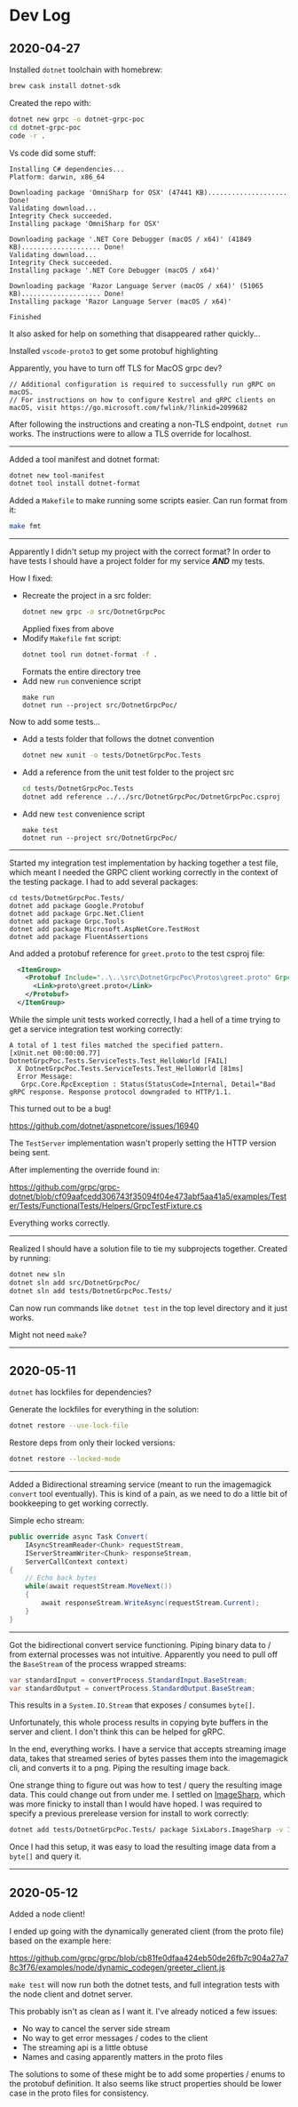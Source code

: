 # Dev Log

## 2020-04-27

Installed `dotnet` toolchain with homebrew:

```bash
brew cask install dotnet-sdk
```

Created the repo with:

```bash
dotnet new grpc -o dotnet-grpc-poc
cd dotnet-grpc-poc
code -r .
```

Vs code did some stuff:

```
Installing C# dependencies...
Platform: darwin, x86_64

Downloading package 'OmniSharp for OSX' (47441 KB).................... Done!
Validating download...
Integrity Check succeeded.
Installing package 'OmniSharp for OSX'

Downloading package '.NET Core Debugger (macOS / x64)' (41849 KB).................... Done!
Validating download...
Integrity Check succeeded.
Installing package '.NET Core Debugger (macOS / x64)'

Downloading package 'Razor Language Server (macOS / x64)' (51065 KB).................... Done!
Installing package 'Razor Language Server (macOS / x64)'

Finished
```

It also asked for help on something that disappeared rather quickly...

Installed `vscode-proto3` to get some protobuf highlighting

Apparently, you have to turn off TLS for MacOS grpc dev?

```
// Additional configuration is required to successfully run gRPC on macOS.
// For instructions on how to configure Kestrel and gRPC clients on macOS, visit https://go.microsoft.com/fwlink/?linkid=2099682
```

After following the instructions and creating a non-TLS endpoint, `dotnet run`
works.  The instructions were to allow a TLS override for localhost.

---

Added a tool manifest and dotnet format:

```bash
dotnet new tool-manifest
dotnet tool install dotnet-format
```

Added a `Makefile` to make running some scripts easier.  Can run format from
it:

```bash
make fmt
```

---

Apparently I didn't setup my project with the correct format? In order to have
tests I should have a project folder for my service ***AND*** my tests.

How I fixed:

* Recreate the project in a src folder:
  ```bash
  dotnet new grpc -o src/DotnetGrpcPoc
  ```
  Applied fixes from above
* Modify `Makefile` `fmt` script:
  ```bash
  dotnet tool run dotnet-format -f .
  ```
  Formats the entire directory tree
* Add new `run` convenience script
  ```
  make run
  dotnet run --project src/DotnetGrpcPoc/
  ```

Now to add some tests...

* Add a tests folder that follows the dotnet convention
  ```bash
  dotnet new xunit -o tests/DotnetGrpcPoc.Tests
  ```
* Add a reference from the unit test folder to the project src
  ```bash
  cd tests/DotnetGrpcPoc.Tests
  dotnet add reference ../../src/DotnetGrpcPoc/DotnetGrpcPoc.csproj
  ```
* Add new `test` convenience script
  ```
  make test
  dotnet run --project src/DotnetGrpcPoc/
  ```

---

Started my integration test implementation by hacking together a test file,
which meant I needed the GRPC client working correctly in the context of the
testing package.  I had to add several packages:

```
cd tests/DotnetGrpcPoc.Tests/
dotnet add package Google.Protobuf
dotnet add package Grpc.Net.Client
dotnet add package Grpc.Tools
dotnet add package Microsoft.AspNetCore.TestHost
dotnet add package FluentAssertions

```

And added a protobuf reference for `greet.proto` to the test csproj file:

```xml
  <ItemGroup>
    <Protobuf Include="..\..\src\DotnetGrpcPoc\Protos\greet.proto" GrpcServices="Client">
      <Link>proto\greet.proto</Link>
    </Protobuf>
  </ItemGroup>
```

While the simple unit tests worked correctly, I had a hell of a time trying to
get a service integration test working correctly:

```
A total of 1 test files matched the specified pattern.
[xUnit.net 00:00:00.77]     DotnetGrpcPoc.Tests.ServiceTests.Test_HelloWorld [FAIL]
  X DotnetGrpcPoc.Tests.ServiceTests.Test_HelloWorld [81ms]
  Error Message:
   Grpc.Core.RpcException : Status(StatusCode=Internal, Detail="Bad gRPC response. Response protocol downgraded to HTTP/1.1.
```

This turned out to be a bug!

https://github.com/dotnet/aspnetcore/issues/16940

The `TestServer` implementation wasn't properly setting the HTTP version being
sent.

After implementing the override found in:

https://github.com/grpc/grpc-dotnet/blob/cf09aafcedd306743f35094f04e473abf5aa41a5/examples/Tester/Tests/FunctionalTests/Helpers/GrpcTestFixture.cs

Everything works correctly.

---

Realized I should have a solution file to tie my subprojects together. Created
by running:

```bash
dotnet new sln
dotnet sln add src/DotnetGrpcPoc/
dotnet sln add tests/DotnetGrpcPoc.Tests/
```

Can now run commands like `dotnet test` in the top level directory and it just
works.

Might not need `make`?

---

## 2020-05-11

`dotnet` has lockfiles for dependencies?

Generate the lockfiles for everything in the solution:

```bash
dotnet restore --use-lock-file
```

Restore deps from only their locked versions:

```bash
dotnet restore --locked-mode
```

---

Added a Bidirectional streaming service (meant to run the imagemagick `convert`
tool eventually). This is kind of a pain, as we need to do a little bit of
bookkeeping to get working correctly.

Simple echo stream:

```csharp
public override async Task Convert(
    IAsyncStreamReader<Chunk> requestStream,
    IServerStreamWriter<Chunk> responseStream,
    ServerCallContext context)
{
    // Echo back bytes
    while(await requestStream.MoveNext())
    {
        await responseStream.WriteAsync(requestStream.Current);
    }
}
```

---

Got the bidirectional convert service functioning. Piping binary data to / from
external processes was not intuitive.  Apparently you need to pull off the
`BaseStream` of the process wrapped streams:

```csharp
var standardInput = convertProcess.StandardInput.BaseStream;
var standardOutput = convertProcess.StandardOutput.BaseStream;
```

This results in a `System.IO.Stream` that exposes / consumes `byte[]`.

Unfortunately, this whole process results in copying byte buffers in the server
and client. I don't think this can be helped for gRPC.

In the end, everything works.  I have a service that accepts streaming image
data, takes that streamed series of bytes passes them into the imagemagick cli,
and converts it to a png. Piping the resulting image back.

One strange thing to figure out was how to test / query the resulting image
data. This could change out from under me. I settled on
[ImageSharp](https://github.com/SixLabors/ImageSharp), which was more finicky
to install than I would have hoped. I was required to specify a previous
prerelease version for install to work correctly:

```bash
dotnet add tests/DotnetGrpcPoc.Tests/ package SixLabors.ImageSharp -v 1.0.0-beta0007
```

Once I had this setup, it was easy to load the resulting image data from a
`byte[]` and query it.

---

## 2020-05-12

Added a node client!

I ended up going with the dynamically generated client (from the proto file)
based on the example here:

https://github.com/grpc/grpc/blob/cb81fe0dfaa424eb50de26fb7c904a27a78c3f76/examples/node/dynamic_codegen/greeter_client.js

`make test` will now run both the dotnet tests, and full integration tests with
the node client and dotnet server.

This probably isn't as clean as I want it. I've already noticed a few issues:

* No way to cancel the server side stream
* No way to get error messages / codes to the client
* The streaming api is a little obtuse
* Names and casing apparently matters in the proto files

The solutions to some of these might be to add some properties / enums to the
protobuf definition.  It also seems like struct properties should be lower case
in the proto files for consistency.
